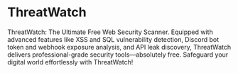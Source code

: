 # ThreatWatch
ThreatWatch: The Ultimate Free Web Security Scanner. Equipped with advanced features like XSS and SQL vulnerability detection, Discord bot token and webhook exposure analysis, and API leak discovery, ThreatWatch delivers professional-grade security tools—absolutely free. Safeguard your digital world effortlessly with ThreatWatch!
